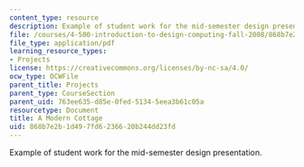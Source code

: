 ```yaml
---
content_type: resource
description: Example of student work for the mid-semester design presentation.
file: /courses/4-500-introduction-to-design-computing-fall-2008/868b7e2b1d497fd6236620b244dd23fd_assn4a_4.pdf
file_type: application/pdf
learning_resource_types:
- Projects
license: https://creativecommons.org/licenses/by-nc-sa/4.0/
ocw_type: OCWFile
parent_title: Projects
parent_type: CourseSection
parent_uid: 763ee635-d85e-0fed-5134-5eea3b61c05a
resourcetype: Document
title: A Modern Cottage
uid: 868b7e2b-1d49-7fd6-2366-20b244dd23fd
---
```

Example of student work for the mid-semester design presentation.